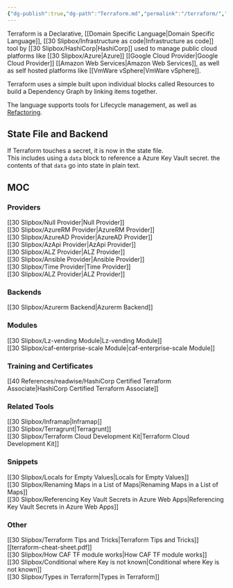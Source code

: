 ```yaml
---
{"dg-publish":true,"dg-path":"Terraform.md","permalink":"/terraform/","tags":["#software"]}
---
```



Terraform is a Declarative, [[Domain Specific Language\|Domain Specific Language]], [[30 Slipbox/Infrastructure as code\|Infrastructure as code]] tool by [[30 Slipbox/HashiCorp\|HashiCorp]] used to manage public cloud platforms like [[30 Slipbox/Azure\|Azure]] [[Google Cloud Provider\|Google Cloud Provider]] [[Amazon Web Services\|Amazon Web Services]], as well as self hosted platforms like [[VmWare vSphere\|VmWare vSphere]].

Terraform uses a simple built upon individual blocks called Resources to build a Dependency Graph by linking items together.

The language supports tools for Lifecycle management, as well as [Refactoring](<[https://developer.hashicorp.com/terraform/language/modules/develop/refactoring#moved-block-syntax](https://developer.hashicorp.com/terraform/language/modules/develop/refactoring#moved-block-syntax)>).

## State File and Backend

If Terraform touches a secret, it is now in the state file.  
This includes using a `data` block to reference a Azure Key Vault secret. the contents of that `data` go into state in plain text.

## MOC

### Providers

[[30 Slipbox/Null Provider\|Null Provider]]  
[[30 Slipbox/AzureRM Provider\|AzureRM Provider]]  
[[30 Slipbox/AzureAD Provider\|AzureAD Provider]]  
[[30 Slipbox/AzApi Provider\|AzApi Provider]]  
[[30 Slipbox/ALZ Provider\|ALZ Provider]]  
[[30 Slipbox/Ansible Provider\|Ansible Provider]]  
[[30 Slipbox/Time Provider\|Time Provider]]  
[[30 Slipbox/ALZ Provider\|ALZ Provider]]

### Backends

[[30 Slipbox/Azurerm Backend\|Azurerm Backend]]

### Modules

[[30 Slipbox/Lz-vending Module\|Lz-vending Module]]  
[[30 Slipbox/caf-enterprise-scale Module\|caf-enterprise-scale Module]]

### Training and Certificates

[[40 References/readwise/HashiCorp Certified Terraform Associate\|HashiCorp Certified Terraform Associate]]  

### Related Tools

[[30 Slipbox/Inframap\|Inframap]]  
[[30 Slipbox/Terragrunt\|Terragrunt]]  
[[30 Slipbox/Terraform Cloud Development Kit\|Terraform Cloud Development Kit]]

### Snippets

[[30 Slipbox/Locals for Empty Values\|Locals for Empty Values]]  
[[30 Slipbox/Renaming Maps in a List of Maps\|Renaming Maps in a List of Maps]]  
[[30 Slipbox/Referencing Key Vault Secrets in Azure Web Apps\|Referencing Key Vault Secrets in Azure Web Apps]]

### Other

[[30 Slipbox/Terraform Tips and Tricks\|Terraform Tips and Tricks]]  
[[terraform-cheat-sheet.pdf]]  
[[30 Slipbox/How CAF TF module works\|How CAF TF module works]]  
[[30 Slipbox/Conditional where Key is not known\|Conditional where Key is not known]]  
[[30 Slipbox/Types in Terraform\|Types in Terraform]]
